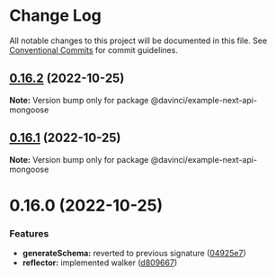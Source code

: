 # Change Log

All notable changes to this project will be documented in this file.
See [Conventional Commits](https://conventionalcommits.org) for commit guidelines.

## [0.16.2](https://github.com/HPInc/davinci/compare/@davinci/example-next-api-mongoose@0.16.1...@davinci/example-next-api-mongoose@0.16.2) (2022-10-25)

**Note:** Version bump only for package @davinci/example-next-api-mongoose





## [0.16.1](https://github.com/HPInc/davinci/compare/@davinci/example-next-api-mongoose@0.16.0...@davinci/example-next-api-mongoose@0.16.1) (2022-10-25)

**Note:** Version bump only for package @davinci/example-next-api-mongoose





# 0.16.0 (2022-10-25)


### Features

* **generateSchema:** reverted to previous signature ([04925e7](https://github.com/HPInc/davinci/commit/04925e7ccb54cb11d939d252cc10dff5db135353))
* **reflector:** implemented walker ([d809667](https://github.com/HPInc/davinci/commit/d809667a757100d09b68c6fc77ae6cd5f9430be3))

